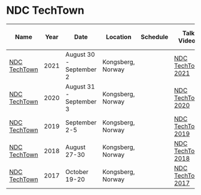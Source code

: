 # NDC TechTown

| Name | Year | Date | Location | Schedule | Talk Videos | Lightning Talk Videos  | Slides | Video Channel |
|---|---|---|---|---|---|---|---|---|
| [NDC TechTown](https://ndctechtown.com/) | 2021 | August 30 - September 2 | Kongsberg, Norway | | [NDC TechTown 2021](https://www.youtube.com/playlist?list=PL03Lrmd9CiGenQiEJRS6JIWOb8tat-8NW) |  | | [YouTube](https://www.youtube.com/c/NDCConferences/) |
| [NDC TechTown](https://ndctechtown.com/) | 2020 | August 31 - September 3 | Kongsberg, Norway | | [NDC TechTown 2020](https://www.youtube.com/playlist?list=PL03Lrmd9CiGd85AWKC4vpmt8mjyp_javU) |  | | [YouTube](https://www.youtube.com/c/NDCConferences/) |
| [NDC TechTown](https://ndctechtown.com/) | 2019 | September 2-5 | Kongsberg, Norway | | [NDC TechTown 2019](https://www.youtube.com/playlist?list=PL03Lrmd9CiGfJvVkPfPA8GSzFrz3bugmY) |  | | [YouTube](https://www.youtube.com/c/NDCConferences/) |
| [NDC TechTown](https://ndctechtown.com/) | 2018 | August 27-30 | Kongsberg, Norway | | [NDC TechTown 2018](https://www.youtube.com/playlist?list=PL03Lrmd9CiGdRHryVZBFFu6abvg-HJMmh) |  | | [YouTube](https://www.youtube.com/c/NDCConferences/) |
| [NDC TechTown](https://ndctechtown.com/) | 2017 | October 19-20 | Kongsberg, Norway | | [NDC TechTown 2017](https://www.youtube.com/playlist?list=PL03Lrmd9CiGeHIW7_TieRy3NZ9iHMEsUR) |  | | [YouTube](https://www.youtube.com/c/NDCConferences/) |

